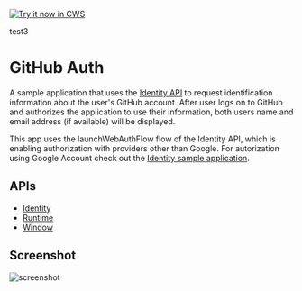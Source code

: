 <a target="_blank" href="https://chrome.google.com/webstore/detail/laolmfhjaobpboigjfbclcphckmjodlp">![Try it now in CWS](https://raw.github.com/GoogleChrome/chrome-app-samples/master/tryitnowbutton.png "Click here to install this sample from the Chrome Web Store")</a>

test3
# GitHub Auth

A sample application that uses the
[Identity API](https://developer.chrome.com/apps/identity.html) to
request identification information about the user's GitHub account. After user
logs on to GitHub and authorizes the application to use their information, both
users name and email address (if available) will be displayed.

This app uses the launchWebAuthFlow flow of the Identity API, which is enabling
authorization with providers other than Google. For autorization using Google
Account check out the [Identity sample application](../identity).

## APIs

* [Identity](https://developer.chrome.com/apps/identity.html)
* [Runtime](https://developer.chrome.com/apps/app.runtime.html)
* [Window](https://developer.chrome.com/apps/app.window.html)


## Screenshot
![screenshot](/samples/github-auth/assets/screenshot_1280_800.png)

